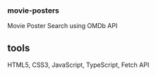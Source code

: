 ### movie-posters
Movie Poster Search using OMDb API

## tools
HTML5, CSS3, JavaScript, TypeScript, Fetch API
